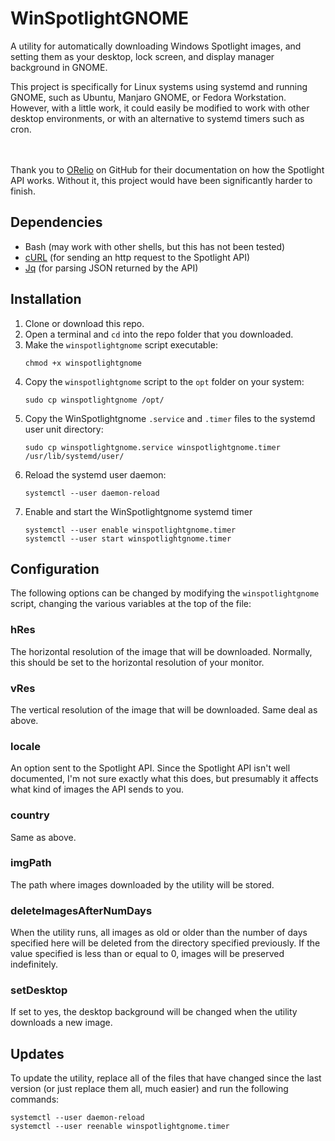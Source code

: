 # WinSpotlightGNOME
A utility for automatically downloading Windows Spotlight images, and setting them as your desktop, lock screen, and display manager background in GNOME.

This project is specifically for Linux systems using systemd and running GNOME, such as Ubuntu, Manjaro GNOME, or Fedora Workstation. However, with a little work, it could easily be modified to work with other desktop environments, or with an alternative to systemd timers such as cron.
<br/><br/><br/>

Thank you to [ORelio](https://github.com/ORelio/Spotlight-Downloader) on GitHub for their documentation on how the Spotlight API works. Without it, this project would have been significantly harder to finish.

## Dependencies
- Bash (may work with other shells, but this has not been tested)
- [cURL](https://curl.haxx.se/) (for sending an http request to the Spotlight API)
- [Jq](https://stedolan.github.io/jq/) (for parsing JSON returned by the API)

## Installation
1. Clone or download this repo.
2. Open a terminal and `cd` into the repo folder that you downloaded.
3. Make the `winspotlightgnome` script executable:
    ```
    chmod +x winspotlightgnome
    ```
4. Copy the `winspotlightgnome` script to the `opt` folder on your system:
    ```
    sudo cp winspotlightgnome /opt/
    ```
5. Copy the WinSpotlightgnome `.service` and `.timer` files to the systemd user unit directory:
    ```
    sudo cp winspotlightgnome.service winspotlightgnome.timer /usr/lib/systemd/user/
    ```
6. Reload the systemd user daemon:
    ```
    systemctl --user daemon-reload
    ```
7. Enable and start the WinSpotlightgnome systemd timer
    ```
    systemctl --user enable winspotlightgnome.timer
    systemctl --user start winspotlightgnome.timer
    ```

## Configuration
The following options can be changed by modifying the `winspotlightgnome` script, changing the various variables at the top of the file:

### **hRes**
The horizontal resolution of the image that will be downloaded. Normally, this should be set to the horizontal resolution of your monitor.

### **vRes**
The vertical resolution of the image that will be downloaded. Same deal as above.

### **locale**
An option sent to the Spotlight API. Since the Spotlight API isn't well documented, I'm not sure exactly what this does, but presumably it affects what kind of images the API sends to you.

### **country**
Same as above.

### **imgPath**
The path where images downloaded by the utility will be stored.

### **deleteImagesAfterNumDays**
When the utility runs, all images as old or older than the number of days specified here will be deleted from the directory specified previously. If the value specified is less than or equal to 0, images will be preserved indefinitely.

### **setDesktop**
If set to yes, the desktop background will be changed when the utility downloads a new image.

## Updates
To update the utility, replace all of the files that have changed since the last version (or just replace them all, much easier) and run the following commands:

```
systemctl --user daemon-reload
systemctl --user reenable winspotlightgnome.timer
```
